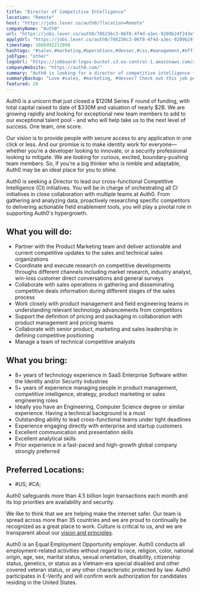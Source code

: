 ```yaml
---
title: "Director of Competitive Intelligence"
location: "Remote"
host: "https://jobs.lever.co/auth0/?location=Remote"
companyName: "Auth0"
url: "https://jobs.lever.co/auth0/786236c3-06f8-4f4d-a3ec-9209b24f243e"
applyUrl: "https://jobs.lever.co/auth0/786236c3-06f8-4f4d-a3ec-9209b24f243e/apply"
timestamp: 1606992212898
hashtags: "#sales,#marketing,#operations,#devsec,#css,#management,#office,#analysis"
jobType: "other"
logoUrl: "https://jobboard-logos-bucket.s3.eu-central-1.amazonaws.com/auth0"
companyWebsite: "https://auth0.com/"
summary: "Auth0 is looking for a director of competitive intelligence that has 8+ years of technology experience in SaaS Enterprise Software within the Identity and/or Security industries."
summaryBackup: "Love #sales, #marketing, #devsec? Check out this job post!"
featured: 20
---
```


Auth0 is a unicorn that just closed a $120M Series F round of funding, with total capital raised to date of $330M and valuation of nearly $2B. We are growing rapidly and looking for exceptional new team members to add to our exceptional talent pool - and who will help take us to the next level of success. One team, one score. 

Our vision is to provide people with secure access to any application in one click or less. And our promise is to make identity work for everyone—whether you’re a developer looking to innovate, or a security professional looking to mitigate. We are looking for curious, excited, boundary-pushing team members. So, if you’re a big thinker who is nimble and adaptable, Auth0 may be an ideal place for you to shine.

Auth0 is seeking a Director to lead our cross-functional Competitive Intelligence (CI) initiatives. You will be in charge of orchestrating all CI initiatives in close collaboration with multiple teams at Auth0. From gathering and analyzing data, proactively researching specific competitors to delivering actionable field enablement tools, you will play a pivotal role in supporting Auth0's hypergrowth.

## What you will do:

*   Partner with the Product Marketing team and deliver actionable and current competitive updates to the sales and technical sales organizations
*   Coordinate and execute research on competitive developments throughs different channels including market research, industry analyst, win-loss customer direct conversations and general surveys
*   Collaborate with sales operations in gathering and disseminating competitive deals information during different stages of the sales process
*   Work closely with product management and field engineering teams in understanding relevant technology advancements from competitors
*   Support the definition of pricing and packaging in collaboration with product management and pricing teams
*   Collaborate with senior product, marketing and sales leadership in defining competitive positioning
*   Manage a team of technical competitive analysts

## What you bring:

*   8+ years of technology experience in SaaS Enterprise Software within the Identity and/or Security industries
*   5+ years of experience managing people in product management, competitive intelligence, strategy, product marketing or sales engineering roles
*   Ideally you have an Engineering, Computer Science degree or similar experience. Having a technical background is a must
*   Outstanding ability to lead cross-functional teams under tight deadlines
*   Experience engaging directly with enterprise and startup customers
*   Excellent communication and presentation skills
*   Excellent analytical skills
*   Prior experience in a fast-paced and high-growth global company strongly preferred

## Preferred Locations:

*   #US; #CA;

Auth0 safeguards more than 4.5 billion login transactions each month and its top priorities are availability and security.

We like to think that we are helping make the internet safer. Our team is spread across more than 35 countries and we are proud to continually be recognized as a great place to work. Culture is critical to us, and we are transparent about our [vision and principles](https://auth0.com/blog/the-developer-first-identity-platform-auth0-story-and-future). 

Auth0 is an Equal Employment Opportunity employer. Auth0 conducts all employment-related activities without regard to race, religion, color, national origin, age, sex, marital status, sexual orientation, disability, citizenship status, genetics, or status as a Vietnam-era special disabled and other covered veteran status, or any other characteristic protected by law. Auth0 participates in E-Verify and will confirm work authorization for candidates residing in the United States.
